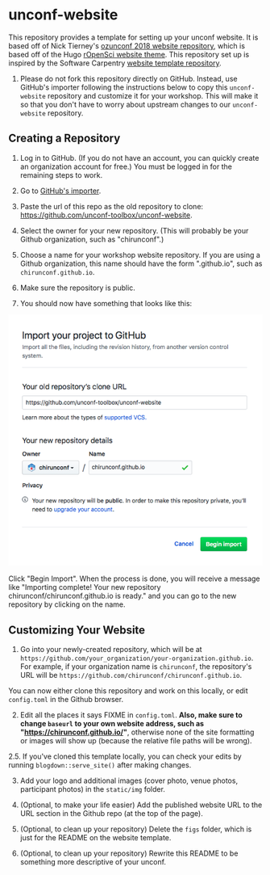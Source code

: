 # unconf-website

This repository provides a template for setting up your unconf website. It is based off of Nick Tierney's [ozunconf 2018 website repository](https://github.com/ropensci/ozunconf18), which is based off of the Hugo [rOpenSci website theme](https://github.com/ropensci/ozunconf18/tree/master/themes/hugo-ropensci-theme). This repository set up is inspired by the Software Carpentry [website template repository](https://github.com/carpentries/workshop-template).

1. Please do not fork this repository directly on GitHub. Instead, use GitHub's importer following the instructions below to copy this `unconf-website` repository and customize it for your workshop. This will make it so that you don't have to worry about upstream changes to our `unconf-website` repository.

## Creating a Repository

1.  Log in to GitHub.
    (If you do not have an account, you can quickly create an organization account for free.)
    You must be logged in for the remaining steps to work.

2.  Go to <a href="https://github.com/new/import" target="_blank">GitHub's importer</a>.

3.  Paste the url of this repo as the old repository to clone:
    <https://github.com/unconf-toolbox/unconf-website>.

4.  Select the owner for your new repository.
    (This will probably be your Github organization, such as "chirunconf".)

5.  Choose a name for your workshop website repository.
    If you are using a Github organization, this name should have the form "<organization-name>.github.io", such as `chirunconf.github.io`.

6.  Make sure the repository is public.

7.  You should now have something that looks like this: 

![](figs/github-import.png)

Click "Begin Import".
    When the process is done,
    you will receive a message like
    "Importing complete! Your new repository chirunconf/chirunconf.github.io is ready."
    and you can go to the new repository by clicking on the name.

## Customizing Your Website

1.  Go into your newly-created repository,
    which will be at `https://github.com/your_organization/your-organization.github.io`.
    For example,
    if your organization name is `chirunconf`,
    the repository's URL will be `https://github.com/chirunconf/chirunconf.github.io`.

You can now either clone this repository and work on this locally, or edit `config.toml` in the Github browser.

2.  Edit all the places it says FIXME in `config.toml`. **Also, make sure to change `baseurl` to your own website address, such as "https://chirunconf.github.io/"**, otherwise none of the site formatting or images will show up (because the relative file paths will be wrong).

2.5. If you've cloned this template locally, you can check your edits by running `blogdown::serve_site()` after making changes.

3. Add your logo and additional images (cover photo, venue photos, participant photos) in the `static/img` folder.

4. (Optional, to make your life easier) Add the published website URL to the URL section in the Github repo (at the top of the page).

5. (Optional, to clean up your repository) Delete the `figs` folder, which is just for the README on the website template. 

6. (Optional, to clean up your repository) Rewrite this README to be something more descriptive of your unconf.

